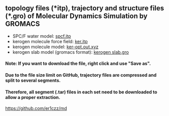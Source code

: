 ## topology files (\*itp), trajectory and structure files (\*.gro) of Molecular Dynamics Simulation by GROMACS  
- SPC/F water model: [spcf.itp](https://raw.githubusercontent.com/er1czz/md/master/spcf.itp)
- kerogen molecule force field: [ker.itp](https://raw.githubusercontent.com/er1czz/md/master/ker.itp)
- kerogen molecule model: [ker-opt.out.xyz](https://raw.githubusercontent.com/er1czz/md/master/ker-opt.out.xyz)
- kerogen slab model (gromacs format): [kerogen slab.gro](https://raw.githubusercontent.com/er1czz/md/master/kerogen%20slab.gro)

#### Note: If you want to download the file, right click and use "Save as".  
#### Due to the file size limit on GitHub, trajectory files are compressed and split to several segments.  
#### Therefore, all segment (.tar) files in each set need to be downloaded to allow a proper extraction.  
https://github.com/er1czz/md
